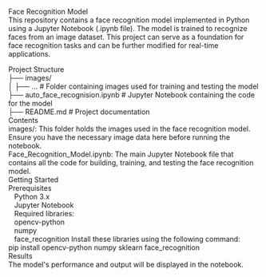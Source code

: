 Face Recognition Model  
This repository contains a face recognition model implemented in Python using a Jupyter Notebook (.ipynb file). The model is trained to recognize faces from an image dataset. This project can serve as a foundation for face recognition tasks and can be further modified for real-time applications.

Project Structure  
├── images/  
│   ├── ...         # Folder containing images used for training and testing the model  
├── auto_face_recognision.ipynb   # Jupyter Notebook containing the code for the model  
├── README.md       # Project documentation  
Contents  
images/: This folder holds the images used in the face recognition model. Ensure you have the necessary image data here before running the notebook.  
Face_Recognition_Model.ipynb: The main Jupyter Notebook file that contains all the code for building, training, and testing the face recognition model.  
Getting Started  
Prerequisites  
&nbsp;&nbsp;   Python 3.x  
 &nbsp;&nbsp;  Jupyter Notebook  
 &nbsp;&nbsp;  Required libraries:  
 &nbsp;&nbsp;  opencv-python  
&nbsp;&nbsp;   numpy  
&nbsp;&nbsp;   face_recognition 
Install these libraries using the following command:  
pip install opencv-python numpy sklearn face_recognition  
Results  
The model's performance and output will be displayed in the notebook.    
